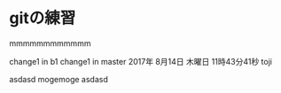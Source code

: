 # gitの練習

mmmmmmmmmmmm

change1 in b1
change1 in master
2017年 8月14日 木曜日 11時43分41秒 toji

asdasd
mogemoge
asdasd
